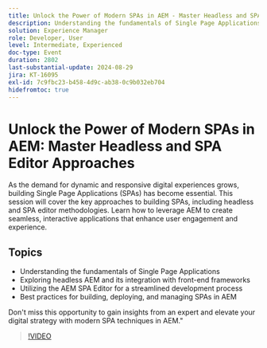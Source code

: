```yaml
---
title: Unlock the Power of Modern SPAs in AEM - Master Headless and SPA Editor Approaches
description: Understanding the fundamentals of Single Page Applications  Exploring headless AEM and its integration with front-end frameworks Utilizing the AEM SPA Editor for a streamlined development process  Best practices for building, deploying, and managing SPAs in AEMDon't miss this opportunity to gain insights from an expert and elevate your digital strategy with modern SPA techniques in AEM.
solution: Experience Manager
role: Developer, User
level: Intermediate, Experienced
doc-type: Event
duration: 2802
last-substantial-update: 2024-08-29
jira: KT-16095
exl-id: 7c9fbc23-b458-4d9c-ab38-0c9b032eb704
hidefromtoc: true
---
```

# Unlock the Power of Modern SPAs in AEM: Master Headless and SPA Editor Approaches

As the demand for dynamic and responsive digital experiences grows, building Single Page Applications (SPAs) has become essential. This session will cover the key approaches to building SPAs, including headless and SPA editor methodologies. Learn how to leverage AEM to create seamless, interactive applications that enhance user engagement and experience. 

## Topics

* Understanding the fundamentals of Single Page Applications 
* Exploring headless AEM and its integration with front-end frameworks 
* Utilizing the AEM SPA Editor for a streamlined development process 
* Best practices for building, deploying, and managing SPAs in AEM

Don't miss this opportunity to gain insights from an expert and elevate your digital strategy with modern SPA techniques in AEM."

>[!VIDEO](https://video.tv.adobe.com/v/3433168/?learn=on)
